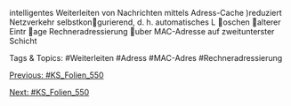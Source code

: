intelligentes Weiterleiten von Nachrichten mittels Adress-Cache
)reduziert Netzverkehr
selbstkongurierend, d. h. automatisches L oschen alterer Eintr age
Rechneradressierung uber MAC-Adresse
auf zweitunterster Schicht

   Tags & Topics:
   #Weiterleiten
   #Adress
   #MAC-Adres
   #Rechneradressierung

[Previous: #KS_Folien_550](KS_Folien_550.md)

[Next: #KS_Folien_550](KS_Folien_550.md)